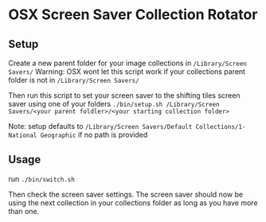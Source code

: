
OSX Screen Saver Collection Rotator
===================================

Setup
-----

Create a new parent folder for your image collections in `/Library/Screen Savers/`
Warning: OSX wont let this script work if your collections parent folder is not in `/Library/Screen Savers/`

Then run this script to set your screen saver to the shifting tiles screen saver using one of your folders
`./bin/setup.sh /Library/Screen Savers/<your parent foldler>/<your starting collection folder>`

Note: setup defaults to `/Library/Screen Savers/Default Collections/1-National Geographic` if no path is provided

Usage
-----

run `./bin/switch.sh`

Then check the screen saver settings. The screen saver should now be using the next collection in your collections folder as long as you have more than one.
